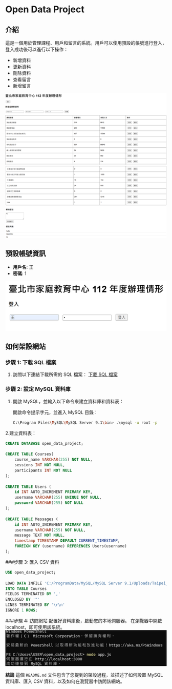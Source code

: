 # Open Data Project

## 介紹
這是一個用於管理課程、用戶和留言的系統。用戶可以使用預設的帳號進行登入，登入成功後可以進行以下操作：

- 新增資料
- 更新資料
- 刪除資料
- 查看留言
- 新增留言

![search1](https://github.com/Shirleen03/Nkust-113-1/blob/main/%E6%9C%9F%E6%9C%AB%E4%BD%9C%E6%A5%AD/C110152321/image/search1.png)
![search2](https://github.com/Shirleen03/Nkust-113-1/blob/main/%E6%9C%9F%E6%9C%AB%E4%BD%9C%E6%A5%AD/C110152321/image/search2.png)

## 預設帳號資訊
- **用戶名**: 王
- **密碼**: 1

![login](https://github.com/Shirleen03/Nkust-113-1/blob/main/%E6%9C%9F%E6%9C%AB%E4%BD%9C%E6%A5%AD/C110152321/image/login.png)

## 如何架設網站

### 步驟 1: 下載 SQL 檔案
1. 訪問以下連結下載所需的 SQL 檔案：
   [下載 SQL 檔案](https://ithelp.ithome.com.tw/articles/10259766)

### 步驟 2: 設定 MySQL 資料庫
1. 開啟 MySQL，並輸入以下命令來建立資料庫和資料表：

   開啟命令提示字元，並進入 MySQL 目錄：
   ```bash
   C:\Program Files\MySQL\MySQL Server 9.1\bin> .\mysql -u root -p
2.建立資料表：
```sql
CREATE DATABASE open_data_project;

CREATE TABLE Courses(
    course_name VARCHAR(255) NOT NULL,
    sessions INT NOT NULL,
    participants INT NOT NULL
);

CREATE TABLE Users (
    id INT AUTO_INCREMENT PRIMARY KEY,
    username VARCHAR(255) UNIQUE NOT NULL,
    password VARCHAR(255) NOT NULL
);

CREATE TABLE Messages (
    id INT AUTO_INCREMENT PRIMARY KEY,
    username VARCHAR(255) NOT NULL,
    message TEXT NOT NULL,
    timestamp TIMESTAMP DEFAULT CURRENT_TIMESTAMP,
    FOREIGN KEY (username) REFERENCES Users(username)
);
```
###步驟 3: 匯入 CSV 資料
```sql
USE open_data_project;

LOAD DATA INFILE 'C:/ProgramData/MySQL/MySQL Server 9.1/Uploads/Taipei_Courses_112.csv'
INTO TABLE Courses
FIELDS TERMINATED BY ','
ENCLOSED BY '"'
LINES TERMINATED BY '\r\n'
IGNORE 1 ROWS;
```

###步驟 4: 訪問網站
配置好資料庫後，啟動您的本地伺服器。
在瀏覽器中開啟 localhost，即可使用該系統。
![cmd](https://github.com/Shirleen03/Nkust-113-1/blob/main/%E6%9C%9F%E6%9C%AB%E4%BD%9C%E6%A5%AD/C110152321/image/cmd.png)

**結論**
這個 `README.md` 文件包含了您提到的架設過程，並描述了如何設置 MySQL 資料庫、匯入 CSV 資料，以及如何在瀏覽器中訪問該網站。
